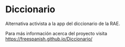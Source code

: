 # Diccionario
Alternativa activista a la app del diccionario de la RAE.

Para más información acerca del proyecto visita https://freespanish.github.io/Diccionario/
